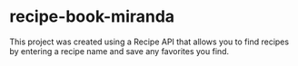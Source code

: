 # recipe-book-miranda
This project was created using a Recipe API that allows you to find recipes by entering a recipe name and save any favorites you find.
